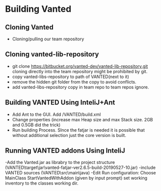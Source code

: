 # Building Vanted

## Cloning Vanted
- Cloning/pulling our team repository

## Cloning vanted-lib-repository
- git clone https://bitbucket.org/vanted-dev/vanted-lib-repository.git 
cloning directly into the team repository might be prohibited by git.
- copy vanted-libs-repository to path of VANTED(next to it)
- remove the hidden git folder from the copy to avoid conflicts.
- add vanted-libs-repository copy in team repo to team repos ignore.

## Building VANTED Using InteliJ+Ant
- Add Ant to the GUI. Add /VANTED/build.xml
- Change properties (increase max Heap size  and max Stack size.  2GB and 0.5GB did the trick)
- Run building Process. SInce the fatjar is needed it is possible that without additional selection just the core version is built.


## Running VANTED addons Using InteliJ
-Add the Vanted.jar as librabry to the project structure (VANTED\target\jar\vanted-fatjar-ver2.6.5-build-20190527-10.jar)
-include VANTED sources (VANTED\src\main\java)
-Edit Run configuration: 
    Choose MainClass StartVantedWithAddon (given by input prompt)
    set working inventory to the classes working dir.
